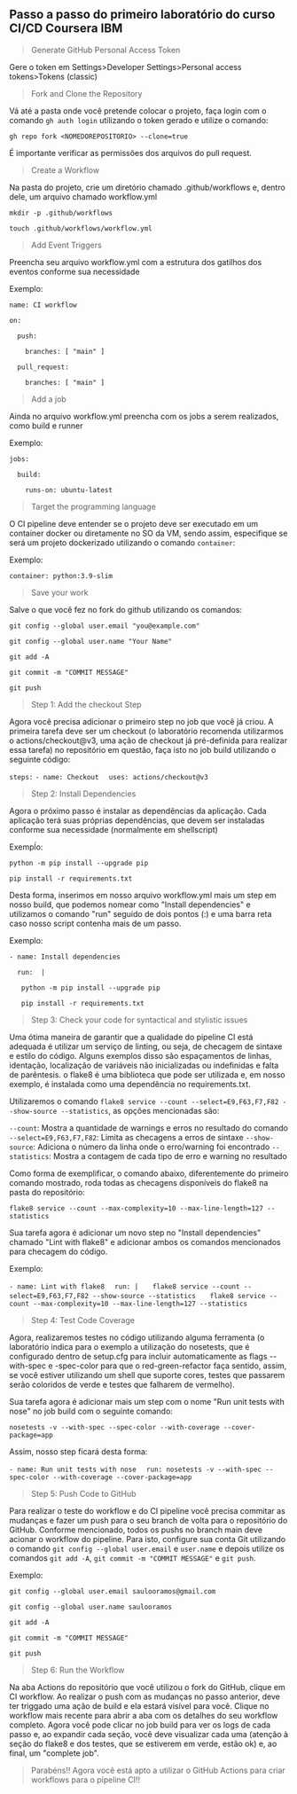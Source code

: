 ## Passo a passo do primeiro laboratório do curso CI/CD Coursera IBM

> Generate GitHub Personal Access Token

Gere o token em Settings>Developer Settings>Personal access tokens>Tokens (classic)

> Fork and Clone the Repository

Vá até a pasta onde você pretende colocar o projeto, faça login com o comando `gh auth login` utilizando o token gerado e utilize o comando:

`gh repo fork <NOMEDOREPOSITORIO> --clone=true`

É importante verificar as permissões dos arquivos do pull request.

>Create a Workflow

Na pasta do projeto, crie um diretório chamado .github/workflows e, dentro dele, um arquivo chamado workflow.yml

`mkdir -p .github/workflows`

`touch .github/workflows/workflow.yml`

>Add Event Triggers

Preencha seu arquivo workflow.yml com a estrutura dos gatilhos dos eventos conforme sua necessidade

Exemplo:

`name: CI workflow`

`on:`

`  push:`

`    branches: [ "main" ]`

`  pull_request:`

`    branches: [ "main" ]`

>Add a job

Ainda no arquivo workflow.yml preencha com os jobs a serem realizados, como build e runner

Exemplo:

`jobs:`

`  build:`

`    runs-on: ubuntu-latest`

>Target the programming language

O CI pipeline deve entender se o projeto deve ser executado em um container docker ou diretamente no SO da VM, sendo assim, especifique se será um projeto dockerizado utilizando o comando  `container`:

Exemplo:

`container: python:3.9-slim`

>Save your work

Salve o que você fez no fork do github utilizando os comandos:

`git config --global user.email "you@example.com"`

`git config --global user.name "Your Name"`

`git add -A`

`git commit -m "COMMIT MESSAGE"`

`git push`

>Step 1: Add the checkout Step

Agora você precisa adicionar o primeiro step no job que você já criou. A primeira tarefa deve ser um checkout (o laboratório recomenda utilizarmos o actions/checkout@v3, uma ação de checkout já pré-definida para realizar essa tarefa) no repositório em questão, faça isto no job build utilizando o seguinte código:

`steps:`
    `- name: Checkout`
    `  uses: actions/checkout@v3` 

>Step 2: Install Dependencies

Agora o próximo passo é instalar as dependências da aplicação. Cada aplicação terá suas próprias dependências, que devem ser instaladas conforme sua necessidade (normalmente em shellscript)

Exempĺo:

`python -m pip install --upgrade pip`

`pip install -r requirements.txt`

Desta forma, inserimos em nosso arquivo workflow.yml mais um step em nosso build, que podemos nomear como "Install dependencies" e utilizamos o comando "run" seguido de dois pontos (:) e uma barra reta caso nosso script contenha mais de um passo.

Exemplo:

`- name: Install dependencies`

`  run:  |`

`   python -m pip install --upgrade pip`

`   pip install -r requirements.txt`

>Step 3: Check your code for syntactical and stylistic issues

Uma ótima maneira de garantir que a qualidade do pipeline CI está adequada é utilizar um serviço de linting, ou seja, de checagem de sintaxe e estilo do código. Alguns exemplos disso são espaçamentos de linhas, identação, localização de variáveis não inicializadas ou indefinidas e falta de parêntesis. o flake8 é uma biblioteca que pode ser utilizada e, em nosso exemplo, é instalada como uma dependência no requirements.txt.

Utilizaremos o comando `flake8 service --count --select=E9,F63,F7,F82 --show-source --statistics`, as opções mencionadas são:

`--count`: Mostra a quantidade de warnings e erros no resultado do comando
`--select=E9,F63,F7,F82`: Limita as checagens a erros de sintaxe
`--show-source`: Adiciona o número da linha onde o erro/warning foi encontrado
`--statistics`: Mostra a contagem de cada tipo de erro e warning no resultado

Como forma de exemplificar, o comando abaixo, diferentemente do primeiro comando mostrado, roda todas as checagens disponíveis do flake8 na pasta do repositório:

`flake8 service --count --max-complexity=10 --max-line-length=127 --statistics`

Sua tarefa agora é adicionar um novo step no "Install dependencies" chamado "Lint with flake8" e adicionar ambos os comandos mencionados para checagem do código.

Exemplo:

`- name: Lint with flake8`
`  run: |`
`   flake8 service --count --select=E9,F63,F7,F82 --show-source --statistics`
`   flake8 service --count --max-complexity=10 --max-line-length=127 --statistics`

>Step 4: Test Code Coverage

Agora, realizaremos testes no código utilizando alguma ferramenta (o laboratório indica para o exemplo a utilização do nosetests, que é configurado dentro de setup.cfg para incluir automaticamente as flags --with-spec e -spec-color para que o red-green-refactor faça sentido, assim, se você estiver utilizando um shell que suporte cores, testes que passarem serão coloridos de verde e testes que falharem de vermelho).

Sua tarefa agora é adicionar mais um step com o nome "Run unit tests with nose" no job build com o seguinte comando:

`nosetests -v --with-spec --spec-color --with-coverage --cover-package=app`

Assim, nosso step ficará desta forma:

`- name: Run unit tests with nose`
`  run: nosetests -v --with-spec --spec-color --with-coverage --cover-package=app`

>Step 5: Push Code to GitHub

Para realizar o teste do workflow e do CI pipeline você precisa commitar as mudanças e fazer um push para o seu branch de volta para o repositório do GitHub. Conforme mencionado, todos os pushs no branch main deve acionar o workflow do pipeline. Para isto, configure sua conta Git utilizando o comando `git config --global user.email` e `user.name` e depois utilize os comandos `git add -A`, `git commit -m "COMMIT MESSAGE"` e `git push`.

Exemplo:

`git config --global user.email saulooramos@gmail.com`

`git config --global user.name saulooramos`

`git add -A`

`git commit -m "COMMIT MESSAGE"`

`git push`

>Step 6: Run the Workflow

Na aba Actions do repositório que você utilizou o fork do GitHub, clique em CI workflow. Ao realizar o push com as mudanças no passo anterior, deve ter triggado uma ação de build e ela estará visível para você. Clique no workflow mais recente para abrir a aba com os detalhes do seu workflow completo. Agora você pode clicar no job build para ver os logs de cada passo e, ao expandir cada seção, você deve visualizar cada uma (atenção à seção do flake8 e dos testes, que se estiverem em verde, estão ok) e, ao final, um "complete job".

>Parabéns!! Agora você está apto a utilizar o GitHub Actions para criar workflows para o pipeline CI!!
